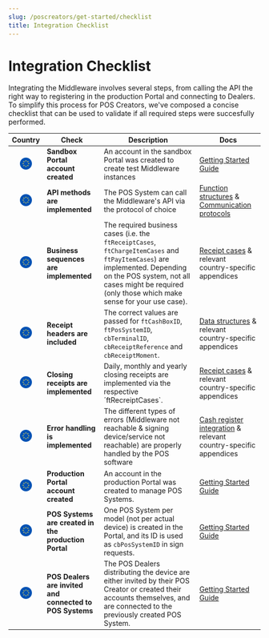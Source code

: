 ```yaml
---
slug: /poscreators/get-started/checklist
title: Integration Checklist
---
```


# Integration Checklist
Integrating the Middleware involves several steps, from calling the API the right way to registering in the production Portal and connecting to Dealers. To simplify this process for POS Creators, we've composed a concise checklist that can be used to validate if all required steps were succesfully performed.

| Country | Check | Description | Docs |
| :----: | ----- | ----------- | --------- |
| ![All markets](images/flag-eu.png) | **Sandbox Portal account created** | An account in the sandbox Portal was created to create test Middleware instances | [Getting Started Guide](README.md) |
| ![All markets](images/flag-eu.png) | **API methods are implemented** | The POS System can call the Middleware's API via the protocol of choice | [Function structures](https://docs.fiskaltrust.cloud/docs/poscreators/middleware-doc/general/function-structures) & <br /> [Communication protocols](https://docs.fiskaltrust.cloud/docs/poscreators/middleware-doc/general/communication) |
| ![All markets](images/flag-eu.png) | **Business sequences are implemented** | The required business cases (i.e. the `ftReceiptCases`, `ftChargeItemCases` and `ftPayItemCases`) are implemented. Depending on the POS system, not all cases might be required (only those which make sense for your use case). | [Receipt cases](https://docs.fiskaltrust.cloud/docs/poscreators/middleware-doc/general/reference-tables) & relevant country-specific appendices |
| ![All markets](images/flag-eu.png) | **Receipt headers are included** | The correct values are passed for `ftCashBoxID`, `ftPosSystemID`, `cbTerminalID`, `cbReceiptReference` and `cbReceiptMoment`. | [Data structures](https://docs.fiskaltrust.cloud/docs/poscreators/middleware-doc/general/data-structures) & relevant country-specific appendices |
| ![All markets](images/flag-eu.png) | **Closing receipts are implemented** | Daily, monthly and yearly closing receipts are implemented via the respective ´ftRecreiptCases`. | [Receipt cases](https://docs.fiskaltrust.cloud/docs/poscreators/middleware-doc/general/reference-tables) & relevant country-specific appendices |
| ![All markets](images/flag-eu.png) | **Error handling is implemented** | The different types of errors (Middleware not reachable & signing device/service not reachable) are properly handled by the POS software | [Cash register integration](https://docs.fiskaltrust.cloud/docs/poscreators/middleware-doc/general/cash-register-integration) & relevant country-specific appendices |
| ![All markets](images/flag-eu.png) | **Production Portal account created** | An account in the production Portal was created to manage POS Systems. | [Getting Started Guide](README.md) |
| ![All markets](images/flag-eu.png) | **POS Systems are created in the production Portal** | One POS System per model (not per actual device) is created in the Portal, and its ID is used as `cbPosSystemID` in sign requests. | [Getting Started Guide](README.md) |
| ![All markets](images/flag-eu.png) | **POS Dealers are invited and connected to POS Systems** | The POS Dealers distributing the device are either invited by their POS Creator or created their accounts themselves, and are connected to the previously created POS System. | [Getting Started Guide](README.md) |
